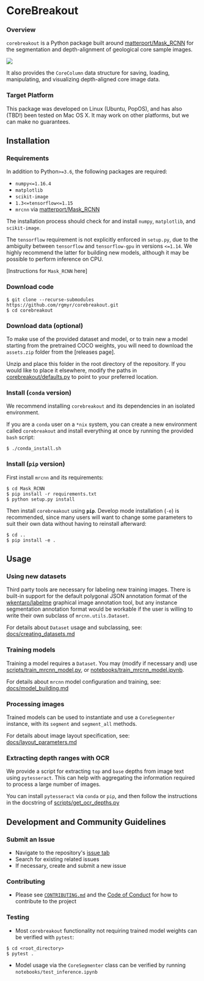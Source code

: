 # CoreBreakout

### Overview

`corebreakout` is a Python package built around [matterport/Mask\_RCNN](https://github.com/matterport/Mask_RCNN) for the segmentation and depth-alignment of geological core sample images.

![](docs/images/JOSS_figure_workflow.png)

It also provides the `CoreColumn` data structure for saving, loading, manipulating, and visualizing depth-aligned core image data.

### Target Platform

This package was developed on Linux (Ubuntu, PopOS), and has also (TBD!) been tested on Mac OS X. It may work on other platforms, but we can make no guarantees.

## Installation

### Requirements

In addition to Python`>=3.6`, the following packages are required:

- `numpy<=1.16.4`
- `matplotlib`
- `scikit-image`
- `1.3<=tensorflow<=1.15`
- `mrcnn` via [matterport/Mask\_RCNN](https://github.com/matterport/Mask_RCNN)

The installation process should check for and install `numpy`, `matplotlib`, and `scikit-image`.

The `tensorflow` requirement is not explicitly enforced in `setup.py`, due to the ambiguity between `tensorflow` and `tensorflow-gpu` in versions `<=1.14`. We highly recommend the latter for building new models, although it may be possible to perform inference on CPU.

[Instructions for `Mask_RCNN` here]

### Download code

```
$ git clone --recurse-submodules https://github.com/rgmyr/corebreakout.git
$ cd corebreakout
```

### Download data (optional)

To make use of the provided dataset and model, or to train new a model starting from the pretrained COCO weights, you will need to download the `assets.zip` folder from the [releases page].

Unzip and place this folder in the root directory of the repository. If you would like to place it elsewhere, modify the paths in [corebreakout/defaults.py](https://github.com/rgmyr/corebreakout/blob/master/corebreakout/defaults.py) to point to your preferred location.


### Install (`conda` version)

We recommend installing `corebreakout` and its dependencies in an isolated environment.

If you are a `conda` user on a `*nix` system, you can create a new environment called `corebreakout` and install everything at once by running the provided `bash` script:

```
$ ./conda_install.sh
```

### Install (`pip` version)

First install `mrcnn` and its requirements:
```
$ cd Mask_RCNN
$ pip install -r requirements.txt
$ python setup.py install
```

Then install `corebreakout` using **`pip`**. Develop mode installation (`-e`) is recommended, since many users will want to change some parameters to suit their own data without having to reinstall afterward:
```
$ cd ..
$ pip install -e .
```

## Usage

### Using new datasets

Third party tools are necessary for labeling new training images. There is built-in support for the default polygonal JSON annotation format of the [wkentaro/labelme](https://github.com/wkentaro/labelme) graphical image annotation tool, but any instance segmentation annotation format would be workable if the user is willing to write their own subclass of `mrcnn.utils.Dataset`.

For details about `Dataset` usage and subclassing, see: [docs/creating_datasets.md](https://github.com/rgmyr/corebreakout/blob/master/docs/creating_datasets.md)

### Training models

Training a model requires a `Dataset`. You may (modify if necessary and) use [scripts/train_mrcnn_model.py](https://github.com/rgmyr/corebreakout/blob/master/scripts/train_mrcnn_model.py), or [notebooks/train_mrcnn_model.ipynb]().

For details about `mrcnn` model configuration and training, see: [docs/model_building.md](https://github.com/rgmyr/corebreakout/blob/master/docs/model_building.md)

### Processing images

Trained models can be used to instantiate and use a `CoreSegmenter` instance, with its `segment` and `segment_all` methods.

For details about image layout specification, see: [docs/layout_parameters.md](https://github.com/rgmyr/corebreakout/blob/master/docs/layout_parameters.md)

### Extracting depth ranges with OCR

We provide a script for extracting `top` and `base` depths from image text using `pytesseract`. This can help with aggregating the information required to process a large number of images.

You can install `pytesseract` via `conda` or `pip`, and then follow the instructions in the docstring of [scripts/get_ocr_depths.py](https://github.com/rgmyr/corebreakout/blob/master/scripts/train_mrcnn_model.py)


## Development and Community Guidelines

### Submit an Issue

- Navigate to the repository's [issue tab](https://github.com/rgmyr/corebreakout/issues)
- Search for existing related issues
- If necessary, create and submit a new issue

### Contributing

- Please see [`CONTRIBUTING.md`](CONTRIBUTING.md) and the [Code of Conduct](CODE_OF_CONDUCT.md) for how to contribute to the project

### Testing

- Most `corebreakout` functionality not requiring trained model weights can be verified with `pytest`:

```
$ cd <root_directory>
$ pytest .
```

- Model usage via the `CoreSegmenter` class can be verified by running `notebooks/test_inference.ipynb`
